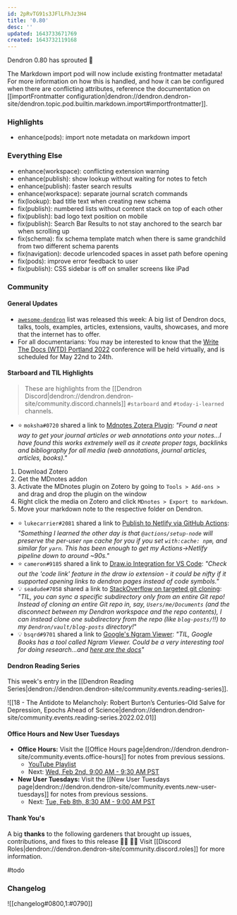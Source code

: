 ```yaml
---
id: 2pRvTG91s3JFlLFhJz3H4
title: '0.80'
desc: ''
updated: 1643733671769
created: 1643732119168
---
```


Dendron 0.80 has sprouted  🌱

The Markdown import pod will now include existing frontmatter metadata! For more information on how this is handled, and how it can be configured when there are conflicting attributes, reference the documentation on [[importFrontmatter configuration|dendron://dendron.dendron-site/dendron.topic.pod.builtin.markdown.import#importfrontmatter]].

### Highlights
- enhance(pods): import note metadata on markdown import

### Everything Else
- enhance(workspace): conflicting extension warning
- enhance(publish): show lookup without waiting for notes to fetch
- enhance(publish): faster search results
- enhance(workspace): separate journal scratch commands
- fix(lookup): bad title text when creating new schema
- fix(publish): numbered lists without content stack on top of each other
- fix(publish): bad logo text position on mobile
- fix(publish): Search Bar Results to not stay anchored to the search bar when scrolling up
- fix(schema): fix schema template match when there is same grandchild from two different schema parents
- fix(navigation): decode urlencoded spaces in asset path before opening
- fix(pods): improve error feedback to user
- fix(publish): CSS sidebar is off on smaller screens like iPad

### Community

#### General Updates

- [`awesome-dendron`](https://github.com/dendronhq/awesome-dendron/) list was released this week: A big list of Dendron docs, talks, tools, examples, articles, extensions, vaults, showcases, and more that the internet has to offer. 
- For all documentarians: You may be interested to know that the [Write The Docs (WTD) Portland 2022](https://www.writethedocs.org/conf/portland/2022/) conference will be held virtually, and is scheduled for May 22nd to 24th.

#### Starboard and TIL Highlights
<!-- TODO: update links. Delete section is no new items-->
> These are highlights from the [[Dendron Discord|dendron://dendron.dendron-site/community.discord.channels]] `#starboard` and `#today-i-learned` channels.

- ⭐ `moksha#0720` shared a link to [Mdnotes Zotera Plugin](https://github.com/argenos/zotero-mdnotes): _"Found a neat way to get your journal articles or web annotations onto your notes...I have found this works extremely well as it create proper tags, backlinks and bibliography for all media (web annotations, journal articles, articles, books)."_

1. Download Zotero
1. Get the MDnotes addon
1. Activate the MDnotes plugin on Zotero by going to `Tools > Add-ons >` and drag and drop the plugin on the window
1. Right click the media on Zotero and click `MDnotes > Export to markdown`.
1. Move your markdown note to the respective folder on Dendron.

- ⭐ `lukecarrier#2081` shared a link to [Publish to Netlify via GitHub Actions](https://luke.carrier.im/notes/soaskhwfxi1em8dzidvbn/): _"Something I learned the other day is that `@actions/setup-node` will preserve the per-user `npm` cache for you if you set `with:cache: npm`, and similar for `yarn`. This has been enough to get my Actions->Netlify pipeline down to around ~90s."_
- ⭐ `cameron#9185` shared a link to [Draw.io Integration for VS Code](https://marketplace.visualstudio.com/items?itemName=hediet.vscode-drawio): _"Check out the 'code link' feature in the draw io extension - it could be nifty if it supported opening links to dendron pages instead of code symbols."_
- 💡 `seadude#7058` shared a link to [StackOverflow on targeted git cloning](https://stackoverflow.com/questions/600079/how-do-i-clone-a-subdirectory-only-of-a-git-repository/52269934#52269934): _"TIL, you can sync a specific subdirectory only from an entire Git repo! Instead of cloning an entire Git repo in, say, `Users/me/Documents` (and the disconnect between my Dendron workspace and the repo contents), I can instead clone one subdirectory from the repo (like `blog-posts/`!!) to my `Dendron/vault/blog-posts` directory!_"
- 💡 `bsqrd#9701` shared a link to [Google's Ngram Viewer](https://books.google.com/ngrams/): _"TIL, Google Books has a tool called Ngram Viewer. Could be a very interesting tool for doing research...and [here are the docs](https://books.google.com/ngrams/info)"_

#### Dendron Reading Series

This week's entry in the [[Dendron Reading Series|dendron://dendron.dendron-site/community.events.reading-series]].

![[18 - The Antidote to Melancholy: Robert Burton’s Centuries-Old Salve for Depression, Epochs Ahead of Science|dendron://dendron.dendron-site/community.events.reading-series.2022.02.01]]

#### Office Hours and New User Tuesdays

- **Office Hours:** Visit the [[Office Hours page|dendron://dendron.dendron-site/community.events.office-hours]] for notes from previous sessions.
    - [YouTube Playlist](https://link.dendron.so/6yPa)
    - Next: [Wed, Feb 2nd, 9:00 AM - 9:30 AM PST](https://link.dendron.so/luma)
- **New User Tuesdays:** Visit the [[New User Tuesdays page|dendron://dendron.dendron-site/community.events.new-user-tuesdays]] for notes from previous sessions.
    - Next: [Tue, Feb 8th, 8:30 AM - 9:00 AM PST](https://link.dendron.so/luma)

#### Thank You's

A big **thanks** to the following gardeners that brought up issues, contributions, and fixes to this release :man_farmer: :woman_farmer: 
Visit [[Discord Roles|dendron://dendron.dendron-site/community.discord.roles]] for more information.

#todo

### Changelog
![[changelog#0800,1:#0790]]
